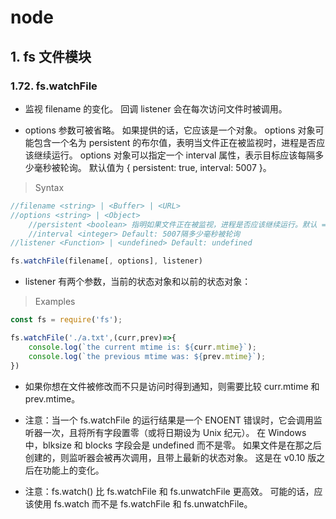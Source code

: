 # node

## 1. fs 文件模块

### 1.72. fs.watchFile

- 监视 filename 的变化。 回调 listener 会在每次访问文件时被调用。
  
- options 参数可被省略。 如果提供的话，它应该是一个对象。 options 对象可能包含一个名为 persistent 的布尔值，表明当文件正在被监视时，进程是否应该继续运行。 options 对象可以指定一个 interval 属性，表示目标应该每隔多少毫秒被轮询。 默认值为 { persistent: true, interval: 5007 }。

> Syntax

```js
//filename <string> | <Buffer> | <URL>
//options <string> | <Object>
    //persistent <boolean> 指明如果文件正在被监视，进程是否应该继续运行。默认 = true
    //interval <integer> Default: 5007隔多少毫秒被轮询
//listener <Function> | <undefined> Default: undefined

fs.watchFile(filename[, options], listener)
```
- listener 有两个参数，当前的状态对象和以前的状态对象：

> Examples

```js
const fs = require('fs');

fs.watchFile('./a.txt',(curr,prev)=>{
    console.log(`the current mtime is: ${curr.mtime}`);
    console.log(`the previous mtime was: ${prev.mtime}`);
})
```

- 如果你想在文件被修改而不只是访问时得到通知，则需要比较 curr.mtime 和 prev.mtime。

- 注意：当一个 fs.watchFile 的运行结果是一个 ENOENT 错误时，它会调用监听器一次，且将所有字段置零（或将日期设为 Unix 纪元）。 在 Windows 中，blksize 和 blocks 字段会是 undefined 而不是零。 如果文件是在那之后创建的，则监听器会被再次调用，且带上最新的状态对象。 这是在 v0.10 版之后在功能上的变化。

- 注意：fs.watch() 比 fs.watchFile 和 fs.unwatchFile 更高效。 可能的话，应该使用 fs.watch 而不是 fs.watchFile 和 fs.unwatchFile。
  
